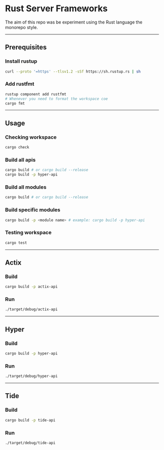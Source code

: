 # Rust Server Frameworks

The aim of this repo was be experiment using the Rust language the monorepo style.

---

## Prerequisites

### Install rustup

```bash
curl --proto '=https' --tlsv1.2 -sSf https://sh.rustup.rs | sh

```

### Add rustfmt

```bash
rustup component add rustfmt
# Whenever you need to format the workspace coe
cargo fmt
```

---

## Usage

### Checking workspace

```bash
cargo check
```

### Build all apis

```bash
cargo build # or cargo build --release
cargo build -p hyper-api
```

### Build all modules

```bash
cargo build # or cargo build --release
```

### Build specific modules

```bash
cargo build -p <module name> # example: cargo build -p hyper-api
```

### Testing workspace

```bash
cargo test
```

---

## Actix

### Build

```bash
cargo build -p actix-api
```

### Run

```bash
./target/debug/actix-api
```

---

## Hyper

### Build

```bash
cargo build -p hyper-api
```

### Run

```bash
./target/debug/hyper-api
```

---

## Tide

### Build

```bash
cargo build -p tide-api
```

### Run

```bash
./target/debug/tide-api
```
